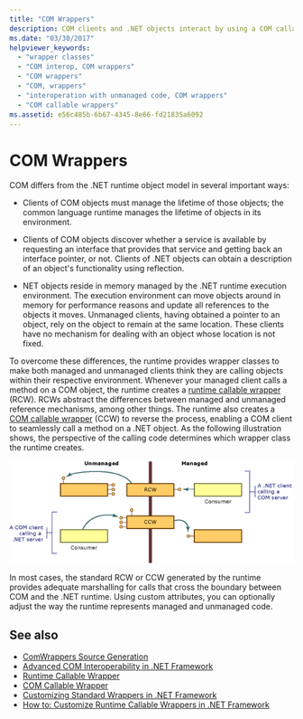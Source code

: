 ```yaml
---
title: "COM Wrappers"
description: COM clients and .NET objects interact by using a COM callable wrapper and a runtime callable wrapper. The CLR creates wrappers automatically.
ms.date: "03/30/2017"
helpviewer_keywords:
  - "wrapper classes"
  - "COM interop, COM wrappers"
  - "COM wrappers"
  - "COM, wrappers"
  - "interoperation with unmanaged code, COM wrappers"
  - "COM callable wrappers"
ms.assetid: e56c485b-6b67-4345-8e66-fd21835a6092
---
```

# COM Wrappers

COM differs from the .NET runtime object model in several important ways:

- Clients of COM objects must manage the lifetime of those objects; the common language runtime manages the lifetime of objects in its environment.

- Clients of COM objects discover whether a service is available by requesting an interface that provides that service and getting back an interface pointer, or not. Clients of .NET objects can obtain a description of an object's functionality using reflection.

- NET objects reside in memory managed by the .NET runtime execution environment. The execution environment can move objects around in memory for performance reasons and update all references to the objects it moves. Unmanaged clients, having obtained a pointer to an object, rely on the object to remain at the same location. These clients have no mechanism for dealing with an object whose location is not fixed.

 To overcome these differences, the runtime provides wrapper classes to make both managed and unmanaged clients think they are calling objects within their respective environment. Whenever your managed client calls a method on a COM object, the runtime creates a [runtime callable wrapper](runtime-callable-wrapper.md) (RCW). RCWs abstract the differences between managed and unmanaged reference mechanisms, among other things. The runtime also creates a [COM callable wrapper](com-callable-wrapper.md) (CCW) to reverse the process, enabling a COM client to seamlessly call a method on a .NET object. As the following illustration shows, the perspective of the calling code determines which wrapper class the runtime creates.

 ![COM wrapper overview](./media/com-wrappers/bidirectional-com-overview.gif)

 In most cases, the standard RCW or CCW generated by the runtime provides adequate marshalling for calls that cross the boundary between COM and the .NET runtime. Using custom attributes, you can optionally adjust the way the runtime represents managed and unmanaged code.

## See also

- [ComWrappers Source Generation](./comwrappers-source-generation.md)
- [Advanced COM Interoperability in .NET Framework](/previous-versions/dotnet/netframework-4.0/bd9cdfyx(v=vs.100))
- [Runtime Callable Wrapper](runtime-callable-wrapper.md)
- [COM Callable Wrapper](com-callable-wrapper.md)
- [Customizing Standard Wrappers in .NET Framework](/previous-versions/dotnet/netframework-4.0/h7hx9abd(v=vs.100))
- [How to: Customize Runtime Callable Wrappers in .NET Framework](/previous-versions/dotnet/netframework-4.0/56kh4hy7(v=vs.100))
